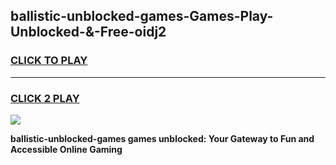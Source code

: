 
## ballistic-unblocked-games-Games-Play-Unblocked-&-Free-oidj2
<h3>
<a href="https://premium76.site?title=ballistic-unblocked-games&ref=24A">CLICK TO PLAY</a></h3>
<hr>

<h3>
<a href="https://premium76.site?title=ballistic-unblocked-games&ref=24A">CLICK 2 PLAY</a>
  
</h3>

<a href="https://premium76.site?title=ballistic-unblocked-games&ref=24A"><img src="https://clearcache.store/games.png"></a>


**ballistic-unblocked-games games unblocked: Your Gateway to Fun and Accessible Online Gaming**
